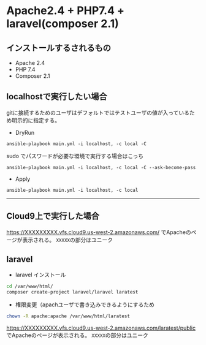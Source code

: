 # Apache2.4 + PHP7.4 + laravel(composer 2.1)

## インストールするされるもの

- Apache 2.4
- PHP 7.4
- Composer 2.1


## localhostで実行したい場合
gitに接続するためのユーザはデフォルトではテストユーザの値が入っているため明示的に指定する。

- DryRun
```shell
ansible-playbook main.yml -i localhost, -c local -C
 ```

 sudo でパスワードが必要な環境で実行する場合はこっち
 ```shell
 ansible-playbook main.yml -i localhost, -c local -C --ask-become-pass
 ```




 - Apply
```shell
ansible-playbook main.yml -i localhost, -c local
 ```


---

## Cloud9上で実行した場合

https://XXXXXXXXX.vfs.cloud9.us-west-2.amazonaws.com/
でApacheのページが表示される。 `XXXXX`の部分はユニーク


## laravel

- laravel インストール
```sh
cd /var/www/html/
composer create-project laravel/laravel laratest
```

- 権限変更（apachユーザで書き込みできるようにするため
```sh
chown -R apache:apache /var/www/html/laratest
```

https://XXXXXXXXX.vfs.cloud9.us-west-2.amazonaws.com/laratest/public
でApacheのページが表示される。 `XXXXX`の部分はユニーク
